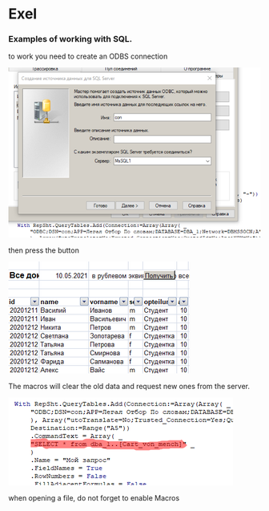 # Exel
### Examples of working with SQL. 

to work you need to create an ODBS connection

![Odbc](https://github.com/weissalexey/Exel/blob/main/assets/ODBC.png)

then press the button

![Odbc](https://github.com/weissalexey/Exel/blob/main/assets/EXEL.png)

The macros will clear the old data and request new ones from the server.

![Odbc](https://github.com/weissalexey/Exel/blob/main/assets/SQL.png)

when opening a file, do not forget to enable Macros

